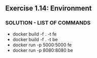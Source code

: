 ## Exercise 1.14: Environment
### SOLUTION - LIST OF COMMANDS  
- docker build -f  <filename> . -t fe
- docker build -f <filename> . -t be
- docker run -p 5000:5000 fe
- docker run -p 8080:8080 be